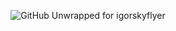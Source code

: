 <p align="center">
  <img src="https://github.com/igorskyflyer/igorskyflyer/raw/main/assets/igorskyflyer_GitHub-Unwrapped-2022.gif" alt="GitHub Unwrapped for igorskyflyer">
</p>
